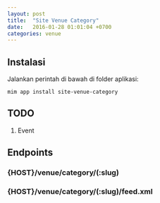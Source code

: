 ```yaml
---
layout: post
title:  "Site Venue Category"
date:   2016-01-28 01:01:04 +0700
categories: venue
---
```


## Instalasi

Jalankan perintah di bawah di folder aplikasi:

```
mim app install site-venue-category
```

## TODO

1. Event

## Endpoints

### {HOST}/venue/category/(:slug)

### {HOST}/venue/category/(:slug)/feed.xml